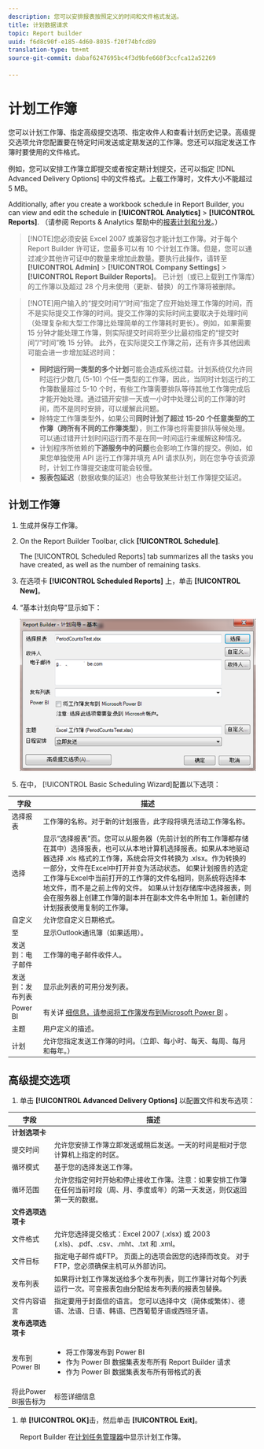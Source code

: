```yaml
---
description: 您可以安排报表按照定义的时间和文件格式发送。
title: 计划数据请求
topic: Report builder
uuid: f6d8c90f-e185-4d60-8035-f20f74bfcd89
translation-type: tm+mt
source-git-commit: dabaf6247695bc4f3d9bfe668f3ccfca12a52269

---
```



# 计划工作簿

您可以计划工作簿、指定高级提交选项、指定收件人和查看计划历史记录。高级提交选项允许您配置要在特定时间发送或定期发送的工作簿。您还可以指定发送工作簿时要使用的文件格式。

例如，您可以安排工作簿立即提交或者按定期计划提交，还可以指定 [!DNL Advanced Delivery Options] 中的文件格式。上载工作簿时，文件大小不能超过 5 MB。

Additionally, after you create a workbook schedule in Report Builder, you can view and edit the schedule in **[!UICONTROL Analytics]** > **[!UICONTROL Reports]**. （请参阅 Reports &amp; Analytics 帮助中的[报表计划和分发](/help/analyze/reports-analytics/scheduling.md)。）

>[!NOTE]您必须安装 Excel 2007 或兼容包才能计划工作簿。对于每个 Report Builder 许可证，您最多可以有 10 个计划工作簿。但是，您可以通过减少其他许可证中的数量来增加此数量。要执行此操作，请转至 **[!UICONTROL Admin]** > **[!UICONTROL Company Settings]** > **[!UICONTROL Report Builder Reports]**。 已计划（或已上载到工作簿库）的工作簿以及超过 28 个月未使用（更新、替换）的工作簿将被删除。

>[!NOTE]用户输入的“提交时间”/“时间”指定了应开始处理工作簿的时间，而不是实际提交工作簿的时间。提交工作簿的实际时间主要取决于处理时间（处理复杂和大型工作簿比处理简单的工作簿耗时更长）。例如，如果需要 15 分钟才能处理工作簿，则实际提交时间将至少比最初指定的“提交时间”/“时间”晚 15 分钟。
>此外，在实际提交工作簿之前，还有许多其他因素可能会进一步增加延迟时间：
>
> * **同时运行同一类型的多个计划**&#x200B;可能会造成系统过载。计划系统仅允许同时运行少数几 (5-10) 个任一类型的工作簿，因此，当同时计划运行的工作簿数量超过 5-10 个时，有些工作簿需要排队等待其他工作簿完成后才能开始处理。通过错开安排一天或一小时中处理公司的工作簿的时间，而不是同时安排，可以缓解此问题。
> * 除特定工作簿类型外，如果公司&#x200B;**同时计划了超过 15-20 个任意类型的工作簿（跨所有不同的工作簿类型）**，则工作簿也将需要排队等候处理。可以通过错开计划时间运行而不是在同一时间运行来缓解这种情况。
> * 计划程序所依赖的&#x200B;**下游服务中的问题**&#x200B;也会影响工作簿的提交。例如，如果您单独使用 API 运行工作簿并填充 API 请求队列，则在您争夺该资源时，计划工作簿提交速度可能会较慢。
> * **报表包延迟**（数据收集的延迟）也会导致某些计划工作簿提交延迟。


## 计划工作簿

1. 生成并保存工作簿。
1. On the Report Builder Toolbar, click **[!UICONTROL Schedule]**.

   The [!UICONTROL Scheduled Reports] tab summarizes all the tasks you have created, as well as the number of remaining tasks.
1. 在选项卡 **[!UICONTROL Scheduled Reports]** 上，单击 **[!UICONTROL New]**。
1. “基本计划向导”显示如下：

   ![](assets/simple-schedule-wizard.png)

1. 在中， [!UICONTROL Basic Scheduling Wizard]配置以下选项：

| 字段 | 描述 |
|--- |--- |
| 选择报表 | 工作簿的名称。对于新的计划报告，此字段将填充活动工作簿名称。 |
| 选择 | 显示“选择报表”页。您可以从服务器（先前计划的所有工作簿都存储在其中）选择报表，也可以从本地计算机选择报表。如果从本地驱动器选择 .xls 格式的工作簿，系统会将文件转换为 .xlsx。作为转换的一部分，文件在Excel中打开并变为活动状态。 如果计划报告的选定工作簿与Excel中当前打开的工作簿的文件名相同，则系统将选择本地文件，而不是之前上传的文件。 如果从计划存储库中选择报表，则会在服务器上创建工作簿的副本并在副本文件名中附加 1。新创建的计划报表使用复制的工作簿。 |
| 自定义 | 允许您自定义日期格式。 |
| 至 | 显示Outlook通讯簿（如果适用）。 |
| 发送到：电子邮件 | 工作簿的电子邮件收件人。 |
| 发送到：发布列表 | 显示此列表的可用分发列表。 |
| Power BI | 有关详 [细信息，请参阅将工作簿发布到Microsoft Power BI](/help/analyze/report-builder/c-publish-power-bi/integration-power-bi.md) 。 |
| 主题 | 用户定义的描述。 |
| 计划 | 允许您指定发送工作簿的时间。（立即、每小时、每天、每周、每月和每年。） |

## 高级提交选项

1. 单击 **[!UICONTROL Advanced Delivery Options]** 以配置文件和发布选项：

| 字段 | 描述 |
|--- |--- |
| **计划选项卡** |  |
| 提交时间 | 允许您安排工作簿立即发送或稍后发送。一天的时间是相对于您计算机上指定的时区。 |
| 循环模式 | 基于您的选择发送工作簿。 |
| 循环范围 | 允许您指定何时开始和停止接收工作簿。注意：如果安排工作簿在任何当前时段（周、月、季度或年）的第一天发送，则仅返回第一天的数据。 |
| **文件选项选项卡** |  |
| 文件格式 | 允许您选择提交格式：Excel 2007 (.xlsx) 或 2003 (.xls)、.pdf、.csv、.mht、.txt 和 .xml。 |
| 文件目标 | 指定电子邮件或FTP。 页面上的选项会因您的选择而改变。 对于FTP，您必须确保主机可从外部访问。 |
| 发布列表 | 如果将计划工作簿发送给多个发布列表，则工作簿针对每个列表运行一次。可变报表包由分配给发布列表的报表包替换。 |
| 文件内容语言 | 指定要用于封面信的语言。 您可以选择中文（简体或繁体）、德语、法语、日语、韩语、巴西葡萄牙语或西班牙语。 |
| **发布选项选项卡** |  |
| 发布到 Power BI | <ul><li>将工作簿发布到 Power BI</li><li>作为 Power BI 数据集表发布所有 Report Builder 请求</li><li>作为 Power BI 数据集表发布所有带格式的表</li></ul> |
| 将此Power BI报告标为 | 标签详细信息 |

1. 单 **[!UICONTROL OK]**&#x200B;击，然后单击 **[!UICONTROL Exit]**。

   Report Builder 在[计划任务管理器](/help/analyze/report-builder/r-arb-scheduled-reports.md)中显示计划工作簿。

